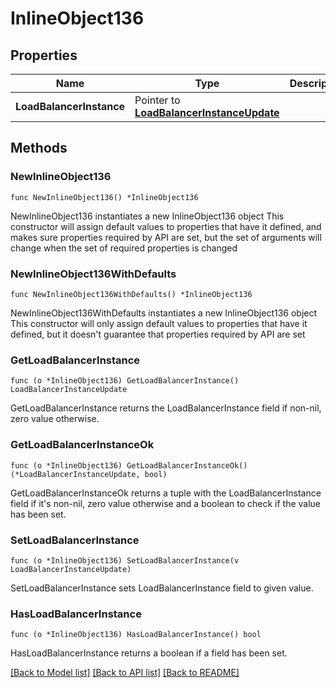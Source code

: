 # InlineObject136

## Properties

Name | Type | Description | Notes
------------ | ------------- | ------------- | -------------
**LoadBalancerInstance** | Pointer to [**LoadBalancerInstanceUpdate**](loadBalancerInstanceUpdate.md) |  | [optional] 

## Methods

### NewInlineObject136

`func NewInlineObject136() *InlineObject136`

NewInlineObject136 instantiates a new InlineObject136 object
This constructor will assign default values to properties that have it defined,
and makes sure properties required by API are set, but the set of arguments
will change when the set of required properties is changed

### NewInlineObject136WithDefaults

`func NewInlineObject136WithDefaults() *InlineObject136`

NewInlineObject136WithDefaults instantiates a new InlineObject136 object
This constructor will only assign default values to properties that have it defined,
but it doesn't guarantee that properties required by API are set

### GetLoadBalancerInstance

`func (o *InlineObject136) GetLoadBalancerInstance() LoadBalancerInstanceUpdate`

GetLoadBalancerInstance returns the LoadBalancerInstance field if non-nil, zero value otherwise.

### GetLoadBalancerInstanceOk

`func (o *InlineObject136) GetLoadBalancerInstanceOk() (*LoadBalancerInstanceUpdate, bool)`

GetLoadBalancerInstanceOk returns a tuple with the LoadBalancerInstance field if it's non-nil, zero value otherwise
and a boolean to check if the value has been set.

### SetLoadBalancerInstance

`func (o *InlineObject136) SetLoadBalancerInstance(v LoadBalancerInstanceUpdate)`

SetLoadBalancerInstance sets LoadBalancerInstance field to given value.

### HasLoadBalancerInstance

`func (o *InlineObject136) HasLoadBalancerInstance() bool`

HasLoadBalancerInstance returns a boolean if a field has been set.


[[Back to Model list]](../README.md#documentation-for-models) [[Back to API list]](../README.md#documentation-for-api-endpoints) [[Back to README]](../README.md)


